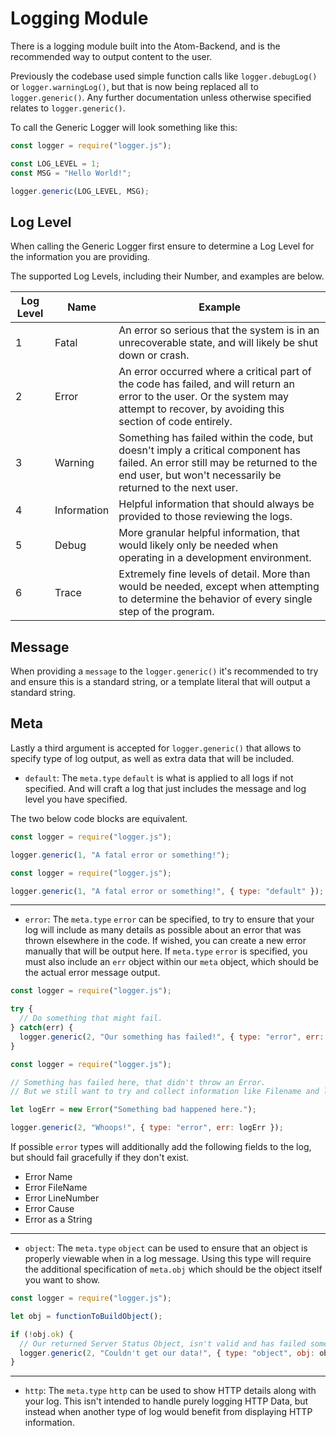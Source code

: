 # Logging Module

There is a logging module built into the Atom-Backend, and is the recommended way to output content to the user.

Previously the codebase used simple function calls like `logger.debugLog()` or `logger.warningLog()`, but that is now being replaced all to `logger.generic()`. Any further documentation unless otherwise specified relates to `logger.generic()`.

To call the Generic Logger will look something like this:

```javascript
const logger = require("logger.js");

const LOG_LEVEL = 1;
const MSG = "Hello World!";

logger.generic(LOG_LEVEL, MSG);
```

## Log Level

When calling the Generic Logger first ensure to determine a Log Level for the information you are providing.

The supported Log Levels, including their Number, and examples are below.

| Log Level | Name | Example |
| --- | --- | --- |
| 1 | Fatal | An error so serious that the system is in an unrecoverable state, and will likely be shut down or crash. |
| 2 | Error | An error occurred where a critical part of the code has failed, and will return an error to the user. Or the system may attempt to recover, by avoiding this section of code entirely. |
| 3 | Warning | Something has failed within the code, but doesn't imply a critical component has failed. An error still may be returned to the end user, but won't necessarily be returned to the next user. |
| 4 | Information | Helpful information that should always be provided to those reviewing the logs. |
| 5 | Debug | More granular helpful information, that would likely only be needed when operating in a development environment. |
| 6 | Trace | Extremely fine levels of detail. More than would be needed, except when attempting to determine the behavior of every single step of the program. |

## Message

When providing a `message` to the `logger.generic()` it's recommended to try and ensure this is a standard string, or a template literal that will output a standard string.

## Meta

Lastly a third argument is accepted for `logger.generic()` that allows to specify type of log output, as well as extra data that will be included.

* `default`: The `meta.type` `default` is what is applied to all logs if not specified. And will craft a log that just includes the message and log level you have specified.

The two below code blocks are equivalent.

```javascript
const logger = require("logger.js");

logger.generic(1, "A fatal error or something!");
```

```javascript
const logger = require("logger.js");

logger.generic(1, "A fatal error or something!", { type: "default" });
```

---

* `error`: The `meta.type` `error` can be specified, to try to ensure that your log will include as many details as possible about an error that was thrown elsewhere in the code. If wished, you can create a new error manually that will be output here. If `meta.type` `error` is specified, you must also include an `err` object within our `meta` object, which should be the actual error message output.

```javascript
const logger = require("logger.js");

try {
  // Do something that might fail.
} catch(err) {
  logger.generic(2, "Our something has failed!", { type: "error", err: err });
}
```

```javascript
const logger = require("logger.js");

// Something has failed here, that didn't throw an Error.
// But we still want to try and collect information like Filename and line number of where occurred.

let logErr = new Error("Something bad happened here.");

logger.generic(2, "Whoops!", { type: "error", err: logErr });
```

If possible `error` types will additionally add the following fields to the log, but should fail gracefully if they don't exist.

- Error Name
- Error FileName
- Error LineNumber
- Error Cause
- Error as a String

---

* `object`: The `meta.type` `object` can be used to ensure that an object is properly viewable when in a log message. Using this type will require the additional specification of `meta.obj` which should be the object itself you want to show.

```javascript
const logger = require("logger.js");

let obj = functionToBuildObject();

if (!obj.ok) {
  // Our returned Server Status Object, isn't valid and has failed somehow.
  logger.generic(2, "Couldn't get our data!", { type: "object", obj: obj.content });
}
```

---

* `http`: The `meta.type` `http` can be used to show HTTP details along with your log. This isn't intended to handle purely logging HTTP Data, but instead when another type of log would benefit from displaying HTTP information.
